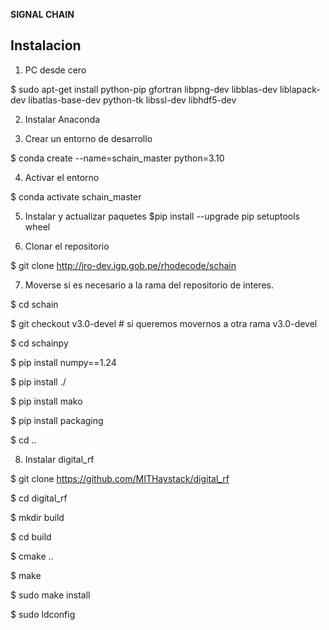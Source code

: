 **SIGNAL CHAIN**

**Instalacion**
---

1) PC desde cero

$ sudo apt-get install python-pip gfortran libpng-dev libblas-dev liblapack-dev libatlas-base-dev  python-tk libssl-dev libhdf5-dev

2) Instalar Anaconda

3) Crear un entorno de desarrollo

$ conda create --name=schain_master python=3.10

4) Activar el entorno

$ conda activate schain_master

5) Instalar y actualizar paquetes
$pip install --upgrade pip setuptools wheel

6) Clonar el repositorio

$ git clone http://jro-dev.igp.gob.pe/rhodecode/schain


7) Moverse si es necesario a la rama del repositorio de interes.


$ cd schain

$ git checkout v3.0-devel # si queremos movernos a otra rama v3.0-devel

$ cd schainpy

$ pip install numpy==1.24

$ pip install ./

$ pip install mako

$ pip install packaging

$ cd ..


8) Instalar digital_rf

$ git clone https://github.com/MITHaystack/digital_rf

$ cd digital_rf

$ mkdir build 

$ cd build

$ cmake ..

$ make

$ sudo make install

$ sudo ldconfig


